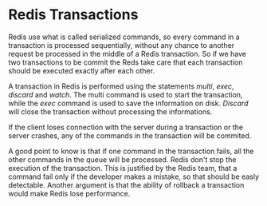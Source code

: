 # Redis Transactions

Redis use what is called serialized commands, so every command in a transaction is processed sequentially, without any chance to another request be processed in the middle of a Redis transaction. So if we have two transactions to be commit the Reds take care that each transaction should be executed exactly after each other.

A transaction in Redis is performed using the statements *multi*, *exec*, *discard* and *watch*. The multi command is used to start the transaction, while the *exec* command is used to save the information on disk. *Discard* will close the transaction without processing the informations.

If the client loses connection with the server during a transaction or the server crashes, any of the commands in the transaction will be commited.

A good point to know is that if one command in the transaction fails, all the other commands in the queue will be processed. Redis don't stop the execution of the transaction. This is justified by the Redis team, that a command fail only if the developer makes a mistake, so that should be easly detectable. Another argument is that the ability of rollback a transaction would make Redis lose performance.
